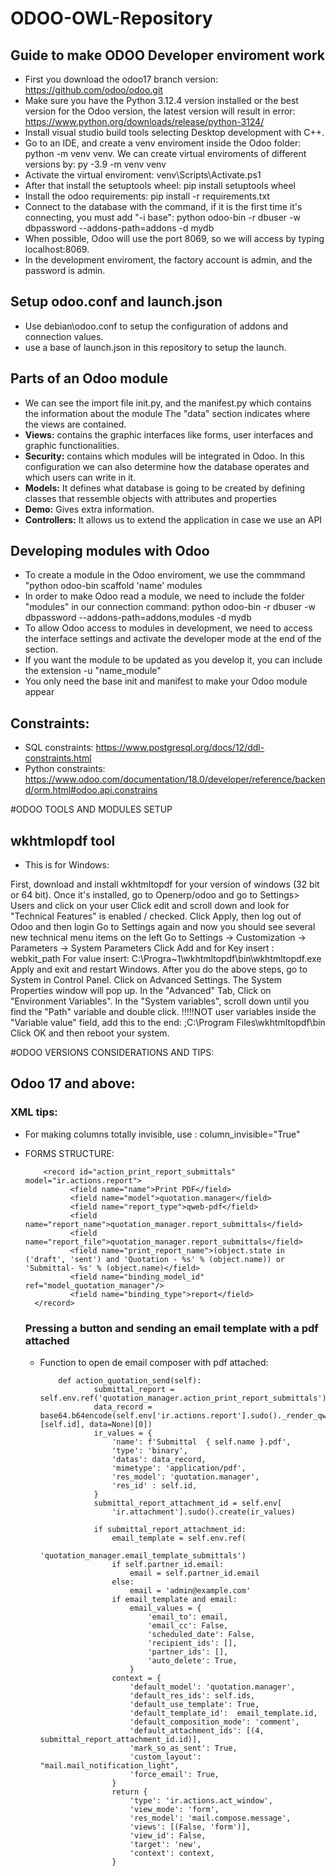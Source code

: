 # ODOO-OWL-Repository
## Guide to make ODOO Developer enviroment work
- First you download the odoo17 branch version: https://github.com/odoo/odoo.git
- Make sure you have the Python 3.12.4 version installed or the best version for the Odoo version, the latest version will result in error: https://www.python.org/downloads/release/python-3124/
- Install visual studio build tools selecting Desktop development with C++.
- Go to an IDE, and create a venv enviroment inside the Odoo folder: python -m venv venv. We can create virtual enviroments of different versions by: py -3.9 -m venv venv
- Activate the virtual enviroment: venv\Scripts\Activate.ps1
- After that install the setuptools wheel: pip install setuptools wheel
- Install the odoo requirements: pip install -r requirements.txt
- Connect to the database with the command, if it is the first time it's connecting, you must add "-i base": python odoo-bin -r dbuser -w dbpassword --addons-path=addons -d mydb
- When possible, Odoo will use the port 8069, so we will access by typing localhost:8069.
- In the development enviroment, the factory account is admin, and the password is admin.

## Setup odoo.conf and launch.json
- Use debian\odoo.conf to setup the configuration of addons and connection values.
- use a base of launch.json in this repository to setup the launch.

## Parts of an Odoo module
- We can see the import file init.py, and the manifest.py which contains the information about the module
      The "data" section indicates where the views are contained.
- **Views:** contains the graphic interfaces like forms, user interfaces and graphic functionalities.
- **Security:** contains which modules will be integrated in Odoo. In this configuration we can also determine how the database operates and which users can write in it.
- **Models:** It defines what database is going to be created by defining classes that ressemble objects with attributes and properties
- **Demo:** Gives extra information.
- **Controllers:** It allows us to extend the application in case we use an API

## Developing modules with Odoo

- To create a module in the Odoo enviroment, we use the commmand "python odoo-bin scaffold 'name' modules
- In order to make Odoo read a module, we need to include the folder "modules" in our connection command: python odoo-bin -r dbuser -w dbpassword --addons-path=addons,modules -d mydb
- To allow Odoo access to modules in development, we need to access the interface settings and activate the developer mode at the end of the section.
- If you want the module to be updated as you develop it, you can include the extension -u "name_module"
- You only need the base init and  manifest to make your Odoo module appear

## Constraints:

- SQL constraints: https://www.postgresql.org/docs/12/ddl-constraints.html
- Python constraints: https://www.odoo.com/documentation/18.0/developer/reference/backend/orm.html#odoo.api.constrains


#ODOO TOOLS AND MODULES SETUP

## wkhtmlopdf tool

- This is for Windows:

First, download and install wkhtmltopdf for your version of windows (32 bit or 64 bit).
Once it's installed, go to Openerp/odoo and go to Settings> Users and click on your user
Click edit and scroll down and look for "Technical Features" is enabled / checked.
Click Apply, then log out of Odoo and then login
Go to Settings again and now you should see several new technical menu items on the left
Go to Settings -> Customization -> Parameters -> System Parameters
Click Add and for Key insert : webkit_path
For value insert: C:\Progra~1\wkhtmltopdf\bin\wkhtmltopdf.exe
Apply and exit and restart Windows.
After you do the above steps, go to System  in Control Panel.
Click on Advanced Settings. The System Properties window will pop up.
In the "Advanced" Tab, Click on "Environment Variables". 
In the "System variables", scroll down until you find the "Path" variable and double click. !!!!!NOT user variables
inside the "Variable value" field, add this to the end: ;C:\Program Files\wkhtmltopdf\bin
Click OK and then reboot your system.


#ODOO VERSIONS CONSIDERATIONS AND TIPS:

## Odoo 17 and above:

### XML tips:

- For making columns totally invisible, use : column_invisible="True"
- FORMS STRUCTURE:

          <record id="action_print_report_submittals" model="ir.actions.report">
                <field name="name">Print PDF</field>
                <field name="model">quotation.manager</field>
                <field name="report_type">qweb-pdf</field>
                <field name="report_name">quotation_manager.report_submittals</field>
                <field name="report_file">quotation_manager.report_submittals</field>
                <field name="print_report_name">(object.state in ('draft', 'sent') and 'Quotation - %s' % (object.name)) or 'Submittal- %s' % (object.name)</field>
                <field name="binding_model_id" ref="model_quotation_manager"/>
                <field name="binding_type">report</field>
        </record>

  ### Pressing a button and sending an email template with a pdf attached
  - Function to open de email composer with pdf attached:

            def action_quotation_send(self):
                    submittal_report = self.env.ref('quotation_manager.action_print_report_submittals')
                    data_record = base64.b64encode(self.env['ir.actions.report'].sudo()._render_qweb_pdf(submittal_report, [self.id], data=None)[0])
                    ir_values = {
                        'name': f'Submittal  { self.name }.pdf',
                        'type': 'binary',
                        'datas': data_record,
                        'mimetype': 'application/pdf',
                        'res_model': 'quotation.manager',
                        'res_id' : self.id,
                    }
                    submittal_report_attachment_id = self.env[
                        'ir.attachment'].sudo().create(ir_values)
                    
                    if submittal_report_attachment_id:
                        email_template = self.env.ref(
                            'quotation_manager.email_template_submittals')
                        if self.partner_id.email:
                            email = self.partner_id.email
                        else:
                            email = 'admin@example.com'
                        if email_template and email:
                            email_values = {
                                'email_to': email,
                                'email_cc': False,
                                'scheduled_date': False,
                                'recipient_ids': [],
                                'partner_ids': [],
                                'auto_delete': True,
                            }
                        context = {
                            'default_model': 'quotation.manager',
                            'default_res_ids': self.ids,
                            'default_use_template': True,
                            'default_template_id':  email_template.id,
                            'default_composition_mode': 'comment',
                            'default_attachment_ids': [(4, submittal_report_attachment_id.id)],
                            'mark_so_as_sent': True,
                            'custom_layout': "mail.mail_notification_light",
                            'force_email': True,
                        }
                        return {
                            'type': 'ir.actions.act_window',
                            'view_mode': 'form',
                            'res_model': 'mail.compose.message',
                            'views': [(False, 'form')],
                            'view_id': False,
                            'target': 'new',
                            'context': context,
                        }
